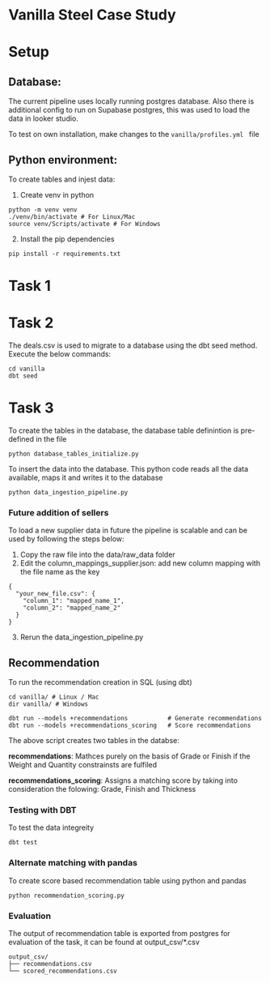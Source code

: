 # Vanilla Steel Case Study

# Setup 
## Database: 
The current pipeline uses locally running postgres database. Also there is additional config to run on Supabase postgres, this was used to load the data in looker studio. 

To test on own installation, make changes to the ```vanilla/profiles.yml ``` file 
## Python environment: 
To create tables and injest data: 

1. Create venv in python 
```
python -m venv venv 
./venv/bin/activate # For Linux/Mac
source venv/Scripts/activate # For Windows

```

2. Install the pip dependencies
```
pip install -r requirements.txt
```

# Task 1

# Task 2

The deals.csv is used to migrate to a database using the dbt seed method. Execute the below commands:

```
cd vanilla 
dbt seed
```

# Task 3

To create the tables in the database, the database table definintion is pre-defined in the file
```
python database_tables_initialize.py
```

To insert the data into the database. This python code reads all the data available, maps it and writes it to the database
```
python data_ingestion_pipeline.py
```

### Future addition of sellers 
To load a new supplier data in future the pipeline is scalable and can be used by following the steps below:
1. Copy the raw file into the data/raw_data folder 
2. Edit the column_mappings_supplier.json: add new column mapping with the file name as the key
```
{
  "your_new_file.csv": {
    "column_1": "mapped_name_1",
    "column_2": "mapped_name_2"
  }
}
```
3. Rerun the data_ingestion_pipeline.py

## Recommendation
To run the recommendation creation in SQL (using dbt)
```
cd vanilla/ # Linux / Mac
dir vanilla/ # Windows

dbt run --models +recommendations           # Generate recommendations
dbt run --models +recommendations_scoring   # Score recommendations
```
The above script creates two tables in the databse: 

**recommendations**: Mathces purely on the basis of Grade or Finish if the Weight and Quantity constrainsts are fulfiled 
 
**recommendations_scoring**: Assigns a matching score by taking into consideration the folowing: Grade, Finish and Thickness 
 
### Testing with DBT
To test the data integreity 
```
dbt test 
```

### Alternate matching with pandas 
To create score based recommendation table using python and pandas 
```
python recommendation_scoring.py
```

### Evaluation 
The output of recommendation table is exported from postgres for evaluation of the task, it can be found at output_csv/*.csv
```
output_csv/
├── recommendations.csv
└── scored_recommendations.csv
```